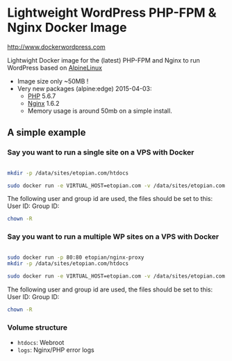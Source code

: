 # Lightweight WordPress PHP-FPM & Nginx Docker Image

http://www.dockerwordpress.com

Lightwight Docker image for the (latest) PHP-FPM and Nginx to run WordPress based on [AlpineLinux](http://alpinelinux.org)

* Image size only ~50MB !
* Very new packages (alpine:edge) 2015-04-03:
  * [PHP](http://pkgs.alpinelinux.org/package/main/x86/php) 5.6.7
  * [Nginx](http://pkgs.alpinelinux.org/package/main/x86/nginx) 1.6.2
  * Memory usage is around 50mb on a simple install.
  
  
## A simple example
### Say you want to run a single site on a VPS with Docker

```bash

mkdir -p /data/sites/etopian.com/htdocs

sudo docker run -e VIRTUAL_HOST=etopian.com -v /data/sites/etopian.com:/DATA -p 80:80 etopian/alpine-nginx-wordpress

```
The following user and group id are used, the files should be set to this:
User ID: 
Group ID: 

```bash
chown -R 
```

### Say you want to run a multiple WP sites on a VPS with Docker

```bash

sudo docker run -p 80:80 etopian/nginx-proxy
mkdir -p /data/sites/etopian.com/htdocs

sudo docker run -e VIRTUAL_HOST=etopian.com -v /data/sites/etopian.com:/DATA -p 80 etopian/alpine-nginx-wordpress

```
The following user and group id are used, the files should be set to this:
User ID: 
Group ID: 

```bash
chown -R 
```



### Volume structure

* `htdocs`: Webroot
* `logs`: Nginx/PHP error logs
